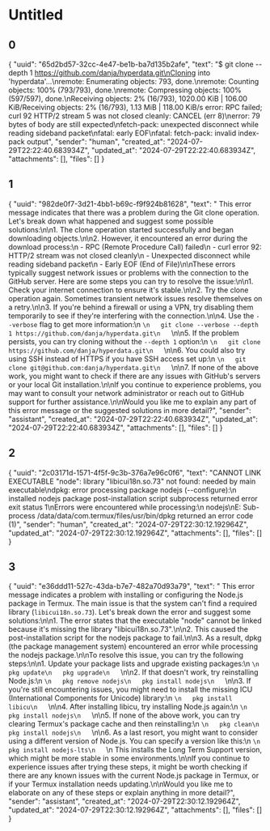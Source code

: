 # Untitled

## 0

{
  "uuid": "65d2bd57-32cc-4e47-be1b-ba7d135b2afe",
  "text": "$ git clone --depth 1 https://github.com/danja/hyperdata.git\nCloning into 'hyperdata'...\nremote: Enumerating objects: 793, done.\nremote: Counting objects: 100% (793/793), done.\nremote: Compressing objects: 100% (597/597), done.\nReceiving objects:   2% (16/793), 1020.00 KiB | 106.00 KiB/Receiving objects:   2% (16/793), 1.13 MiB | 118.00 KiB/s  error: RPC failed; curl 92 HTTP/2 stream 5 was not closed cleanly: CANCEL (err 8)\nerror: 79 bytes of body are still expected\nfetch-pack: unexpected disconnect while reading sideband packet\nfatal: early EOF\nfatal: fetch-pack: invalid index-pack output",
  "sender": "human",
  "created_at": "2024-07-29T22:22:40.683934Z",
  "updated_at": "2024-07-29T22:22:40.683934Z",
  "attachments": [],
  "files": []
}

## 1

{
  "uuid": "982de0f7-3d21-4bb1-b69c-f9f924b81628",
  "text": " This error message indicates that there was a problem during the Git clone operation. Let's break down what happened and suggest some possible solutions:\n\n1. The clone operation started successfully and began downloading objects.\n\n2. However, it encountered an error during the download process:\n   - RPC (Remote Procedure Call) failed\n   - curl error 92: HTTP/2 stream was not closed cleanly\n   - Unexpected disconnect while reading sideband packet\n   - Early EOF (End of File)\n\nThese errors typically suggest network issues or problems with the connection to the GitHub server. Here are some steps you can try to resolve the issue:\n\n1. Check your internet connection to ensure it's stable.\n\n2. Try the clone operation again. Sometimes transient network issues resolve themselves on a retry.\n\n3. If you're behind a firewall or using a VPN, try disabling them temporarily to see if they're interfering with the connection.\n\n4. Use the `--verbose` flag to get more information:\n   ```\n   git clone --verbose --depth 1 https://github.com/danja/hyperdata.git\n   ```\n\n5. If the problem persists, you can try cloning without the `--depth 1` option:\n   ```\n   git clone https://github.com/danja/hyperdata.git\n   ```\n\n6. You could also try using SSH instead of HTTPS if you have SSH access set up:\n   ```\n   git clone git@github.com:danja/hyperdata.git\n   ```\n\n7. If none of the above work, you might want to check if there are any issues with GitHub's servers or your local Git installation.\n\nIf you continue to experience problems, you may want to consult your network administrator or reach out to GitHub support for further assistance.\n\nWould you like me to explain any part of this error message or the suggested solutions in more detail?",
  "sender": "assistant",
  "created_at": "2024-07-29T22:22:40.683934Z",
  "updated_at": "2024-07-29T22:22:40.683934Z",
  "attachments": [],
  "files": []
}

## 2

{
  "uuid": "2c03171d-1571-4f5f-9c3b-376a7e96c0f6",
  "text": "CANNOT LINK EXECUTABLE \"node\": library \"libicui18n.so.73\" not found: needed by main executable\ndpkg: error processing package nodejs (--configure):\n installed nodejs package post-installation script subprocess returned error exit status 1\nErrors were encountered while processing:\n nodejs\nE: Sub-process /data/data/com.termux/files/usr/bin/dpkg returned an error code (1)",
  "sender": "human",
  "created_at": "2024-07-29T22:30:12.192964Z",
  "updated_at": "2024-07-29T22:30:12.192964Z",
  "attachments": [],
  "files": []
}

## 3

{
  "uuid": "e36ddd11-527c-43da-b7e7-482a70d93a79",
  "text": " This error message indicates a problem with installing or configuring the Node.js package in Termux. The main issue is that the system can't find a required library (`libicui18n.so.73`). Let's break down the error and suggest some solutions:\n\n1. The error states that the executable \"node\" cannot be linked because it's missing the library \"libicui18n.so.73\".\n\n2. This caused the post-installation script for the nodejs package to fail.\n\n3. As a result, dpkg (the package management system) encountered an error while processing the nodejs package.\n\nTo resolve this issue, you can try the following steps:\n\n1. Update your package lists and upgrade existing packages:\n   ```\n   pkg update\n   pkg upgrade\n   ```\n\n2. If that doesn't work, try reinstalling Node.js:\n   ```\n   pkg remove nodejs\n   pkg install nodejs\n   ```\n\n3. If you're still encountering issues, you might need to install the missing ICU (International Components for Unicode) library:\n   ```\n   pkg install libicu\n   ```\n\n4. After installing libicu, try installing Node.js again:\n   ```\n   pkg install nodejs\n   ```\n\n5. If none of the above work, you can try clearing Termux's package cache and then reinstalling:\n   ```\n   pkg clean\n   pkg install nodejs\n   ```\n\n6. As a last resort, you might want to consider using a different version of Node.js. You can specify a version like this:\n   ```\n   pkg install nodejs-lts\n   ```\n   This installs the Long Term Support version, which might be more stable in some environments.\n\nIf you continue to experience issues after trying these steps, it might be worth checking if there are any known issues with the current Node.js package in Termux, or if your Termux installation needs updating.\n\nWould you like me to elaborate on any of these steps or explain anything in more detail?",
  "sender": "assistant",
  "created_at": "2024-07-29T22:30:12.192964Z",
  "updated_at": "2024-07-29T22:30:12.192964Z",
  "attachments": [],
  "files": []
}

